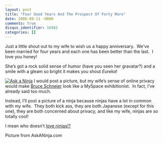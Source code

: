 ```yaml
---
layout: post
title: "Four Good Years And The Prospect Of Forty More"
date: 2006-09-11 -0800
comments: true
disqus_identifier: 16482
categories: []
---
```

Just a little shout out to my wife to wish us a happy anniversary. 
We’ve been married for four years and each one has been better than the
last.  I love you honey!

She’s got a rock solid sense of humor (have you seen her gravatar?) and
a smile with a gleam so bright it makes you shout *Eureka*! 

[![Ask a
Ninja](http://haacked.com/images/haacked_com/WindowsLiveWriter/FourGoodYearsAndTheProspectOfFortyMore_B49/AskANinja_thumb2.jpg)](http://haacked.com/images/haacked_com/WindowsLiveWriter/FourGoodYearsAndTheProspectOfFortyMore_B49/AskANinja11.jpg)
I would post a picture, but my wife’s sense of online privacy would make
[Bruce Schneier](http://www.schneier.com/blog/) look like a MySpace
exhibitionist.  In fact, I’ve already said too much. 

Instead, I’ll post a picture of a ninja because ninjas have a lot in
common with my wife.  They both kick ass, they are both Japanese (except
for this one), they are both concerned about privacy, and like my wife,
ninjas are so totally cool!

I mean who doesn’t [love ninjas!?](http://askaninja.com "Ask A Ninja")

Picture from AskANinja.com

